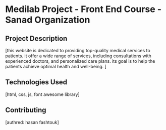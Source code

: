 # Medilab Project - Front End Course - Sanad Organization

## Project Description
[this website is dedicated to providing top-quality medical services to patients. it offer a wide range of services, including consultations with experienced doctors, and personalized care plans. its goal is to help the patients achieve optimal health and well-being.
]

## Technologies Used
[html, css, js, font awesome library]


## Contributing
[authred: hasan fashtouk]

